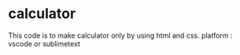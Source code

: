 # calculator
This code is to make calculator only by using html and css.
platform : vscode or sublimetext
